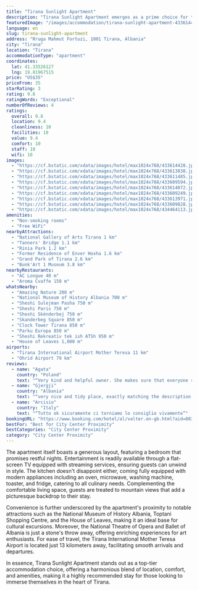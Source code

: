 ```yaml
---
title: "Tirana Sunlight Apartment"
description: "Tirana Sunlight Apartment emerges as a prime choice for travelers seeking a blend of comfort and convenience in Albania's vibrant capital."
featuredImage: "/images/accommodation/tirana-sunlight-apartment-433614428.jpg"
language: en
slug: tirana-sunlight-apartment
address: "Rruga Mahmut Fortuzi, 1001 Tirana, Albania"
city: "Tirana"
location: "Tirana"
accommodationType: "apartment"
coordinates:
  lat: 41.33526127
  lng: 19.81967515
price: "US$35"
priceFrom: 35
starRating: 3
rating: 9.8
ratingWords: "Exceptional"
numberOfReviews: 4
ratings:
  overall: 9.8
  location: 9.4
  cleanliness: 10
  facilities: 10
  value: 9.4
  comfort: 10
  staff: 10
  wifi: 10
images:
  - "https://cf.bstatic.com/xdata/images/hotel/max1024x768/433614428.jpg?k=a42b44cd55bf5e66a31e623074c93aaeea268f8e6c7e6c237ce954a83b01aea2&o=&hp=1"
  - "https://cf.bstatic.com/xdata/images/hotel/max1024x768/433613838.jpg?k=f8d5f8982abe0d0e5f392e029cd2b2f647810672b2a04d8b7e4c071b9a199885&o=&hp=1"
  - "https://cf.bstatic.com/xdata/images/hotel/max1024x768/433611485.jpg?k=116f8567af61fdf366eda6421d63952f62101af06a4387cc1ea9a44fe262187c&o=&hp=1"
  - "https://cf.bstatic.com/xdata/images/hotel/max1024x768/433609594.jpg?k=f8cbc9727e7896ec9279ed984e95008f693940c041e0d903c79bc01399a9afc0&o=&hp=1"
  - "https://cf.bstatic.com/xdata/images/hotel/max1024x768/433614072.jpg?k=3db176759c8ea898a38c7dd1c8b45bccb9b62cc04944f0321d4dbf52a20d24ea&o=&hp=1"
  - "https://cf.bstatic.com/xdata/images/hotel/max1024x768/433609249.jpg?k=e4d3f5e20750119ed36044357e9bf8e50f93fd85d4bde22740881361bbd9287b&o=&hp=1"
  - "https://cf.bstatic.com/xdata/images/hotel/max1024x768/433613971.jpg?k=e49518ac99b8d88edb9d09d723ba09e00c3588008734d34ed677e50635b1b785&o=&hp=1"
  - "https://cf.bstatic.com/xdata/images/hotel/max1024x768/433609828.jpg?k=eb18605dafc4e519a6676f0c887bbd39b3869c8587a88bcab9b272b96d7ae9d0&o=&hp=1"
  - "https://cf.bstatic.com/xdata/images/hotel/max1024x768/434464113.jpg?k=3afc613f9e49934c5a8f88acb3d60444e161e6081baedd8a8fb8154e7f279d17&o=&hp=1"
amenities:
  - "Non-smoking rooms"
  - "Free WiFi"
nearbyAttractions:
  - "National Gallery of Arts Tirana 1 km"
  - "Tanners' Bridge 1.1 km"
  - "Rinia Park 1.2 km"
  - "Former Residence of Enver Hoxha 1.6 km"
  - "Grand Park of Tirana 2.6 km"
  - "Bunk'Art 1 Museum 3.8 km"
nearbyRestaurants:
  - "AC Longue 40 m"
  - "Aroma Cvaffe 150 m"
whatsNearby:
  - "Amazing Nature 200 m"
  - "National Museum of History Albania 700 m"
  - "Sheshi Sulejman Pasha 750 m"
  - "Sheshi Paris 750 m"
  - "Sheshi Skënderbej 750 m"
  - "Skanderbeg Square 850 m"
  - "Clock Tower Tirana 850 m"
  - "Parku Europa 850 m"
  - "Sheshi Rekreativ tek ish ATSh 950 m"
  - "House of Leaves 1,000 m"
airports:
  - "Tirana International Airport Mother Teresa 11 km"
  - "Ohrid Airport 79 km"
reviews:
  - name: "Agata"
    country: "Poland"
    text: "“Very kind and helpful owner. She makes sure that everyone rests in her apartment after the trip. Upon arrival, water and bars were waiting for us. When you had questions, she always answered and gave tips. The apartment was very well equipped - a...”"
  - name: "Gjergji"
    country: "Albania"
    text: "“very nice and tidy place, exactly matching the description. Close to the city center and with very good access. Hosts are friendly and very responsive. The view of the sky at night was superb!”"
  - name: "Arcisio"
    country: "Italy"
    text: "“Tutto ok sicuramente ci torniamo lo consiglio vivamente”"
bookingURL: "https://www.booking.com/hotel/al/valter.en-gb.html?aid=8035640"
bestFor: "Best for City Center Proximity"
bestCategories: "City Center Proximity"
category: "City Center Proximity"
---
```


The apartment itself boasts a generous layout, featuring a bedroom that promises restful nights. Entertainment is readily available through a flat-screen TV equipped with streaming services, ensuring guests can unwind in style. The kitchen doesn't disappoint either, coming fully equipped with modern appliances including an oven, microwave, washing machine, toaster, and fridge, catering to all culinary needs. Complementing the comfortable living space, guests are treated to mountain views that add a picturesque backdrop to their stay.

Convenience is further underscored by the apartment's proximity to notable attractions such as the National Museum of History Albania, Toptani Shopping Centre, and the House of Leaves, making it an ideal base for cultural excursions. Moreover, the National Theatre of Opera and Ballet of Albania is just a stone's throw away, offering enriching experiences for art enthusiasts. For ease of travel, the Tirana International Mother Teresa Airport is located just 13 kilometers away, facilitating smooth arrivals and departures.

In essence, Tirana Sunlight Apartment stands out as a top-tier accommodation choice, offering a harmonious blend of location, comfort, and amenities, making it a highly recommended stay for those looking to immerse themselves in the heart of Tirana.